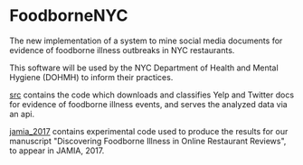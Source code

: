 # FoodborneNYC

The new implementation of a system to mine social media documents for evidence of foodborne illness outbreaks in NYC restaurants.

This software will be used by the NYC Department of Health and Mental Hygiene (DOHMH) to inform their practices.

[src]('src/') contains the code which downloads and classifies Yelp and Twitter docs for evidence of foodborne illness events, and serves the analyzed data via an api.

[jamia_2017]('jamia_2017') contains experimental code used to produce the results for our manuscript "Discovering Foodborne Illness in Online Restaurant Reviews", to appear in JAMIA, 2017.
